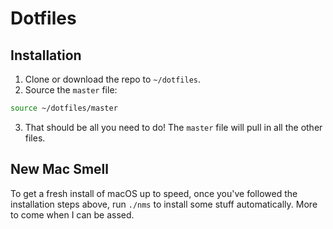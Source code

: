 # Dotfiles

## Installation

1. Clone or download the repo to `~/dotfiles`.
2. Source the `master` file:

```sh
source ~/dotfiles/master
```

3. That should be all you need to do! The `master` file will pull in all the
other files.

## New Mac Smell

To get a fresh install of macOS up to speed, once you've followed the installation
steps above, run `./nms` to install some stuff automatically. More to come
when I can be assed.

